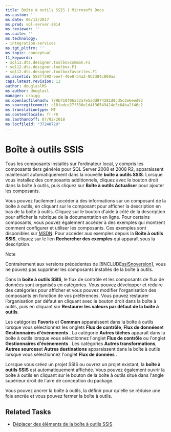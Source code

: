 ```yaml
---
title: Boîte à outils SSIS | Microsoft Docs
ms.custom: ''
ms.date: 06/13/2017
ms.prod: sql-server-2014
ms.reviewer: ''
ms.suite: ''
ms.technology:
- integration-services
ms.tgt_pltfrm: ''
ms.topic: conceptual
f1_keywords:
- sql12.dts.designer.toolboxcommon.F1
- sql12.dts.designer.toolbox.F1
- sql12.dts.designer.toolboxfavorites.F1
ms.assetid: 552ff592-eeef-46e8-b4a2-9b2384c869aa
caps.latest.revision: 12
author: douglaslMS
ms.author: douglasl
manager: craigg
ms.openlocfilehash: 779b710f06a32a7e5add974281d9cd5c2e6eed93
ms.sourcegitcommit: c18fadce27f330e1d4f36549414e5c84ba2f46c2
ms.translationtype: MT
ms.contentlocale: fr-FR
ms.lasthandoff: 07/02/2018
ms.locfileid: "37248729"
---
```

# <a name="ssis-toolbox"></a>Boîte à outils SSIS
  Tous les composants installés sur l’ordinateur local, y compris les composants tiers générés pour SQL Server 2008 et 2008 R2, apparaissent maintenant automatiquement dans la nouvelle **boîte à outils SSIS**. Lorsque vous installez des composants additionnels, cliquez avec le bouton droit dans la boîte à outils, puis cliquez sur **Boîte à outils Actualiser** pour ajouter les composants.  
  
 Vous pouvez facilement accéder à des informations sur un composant de la boîte à outils, en cliquant sur le composant pour afficher la description en bas de la boîte à outils. Cliquez sur le bouton d'aide à côté de la description pour afficher la rubrique de la documentation en ligne. Pour certains composants, vous pouvez également accéder à des exemples qui montrent comment configurer et utiliser les composants. Ces exemples sont disponibles sur [MSDN](http://go.microsoft.com/fwlink/?LinkId=259189). Pour accéder aux exemples depuis la **Boîte à outils SSIS**, cliquez sur le lien **Rechercher des exemples** qui apparaît sous la description.  
  
> [!NOTE]  
>  Contrairement aux versions précédentes de [!INCLUDE[ssISnoversion](../includes/ssisnoversion-md.md)], vous ne pouvez pas supprimer les composants installés de la boîte à outils.  
  
 Dans la **boîte à outils SSIS**, le flux de contrôle et les composants de flux de données sont organisés en catégories.  Vous pouvez développer et réduire des catégories pour afficher et vous pouvez modifier l'organisation des composants en fonction de vos préférences.  Vous pouvez restaurer l’organisation par défaut en cliquant avec le bouton droit dans la boîte à outils, puis en cliquant sur **Restaurer les valeurs par défaut de la boîte à outils**.  
  
 Les catégories **Favoris** et **Commun** apparaissent dans la boîte à outils lorsque vous sélectionnez les onglets **Flux de contrôle**, **Flux de données**et **Gestionnaires d'événements** . La catégorie **Autres tâches** apparaît dans la boîte à outils lorsque vous sélectionnez l'onglet **Flux de contrôle** ou l'onglet **Gestionnaires d'événements** . Les catégories **Autres transformations**, **Autres sources**et **Autres destinations** apparaissent dans la boîte à outils lorsque vous sélectionnez l'onglet **Flux de données** .  
  
 Lorsque vous créez un projet SSIS ou ouvrez un projet existant, la **boîte à outils SSIS** est automatiquement affichée. Vous pouvez également ouvrir la boîte à outils en cliquant sur le bouton de la boîte à outils situé dans l'angle supérieur droit de l'aire de conception du package.  
  
 Vous pouvez ancrer la boîte à outils, la définir pour qu'elle se réduise une fois ancrée et vous pouvez fermer la boîte à outils.  
  
## <a name="related-tasks"></a>Related Tasks  
  
-   [Déplacer des éléments de la boîte à outils SSIS](../../2014/integration-services/move-ssis-toolbox-items.md)  
  
  
